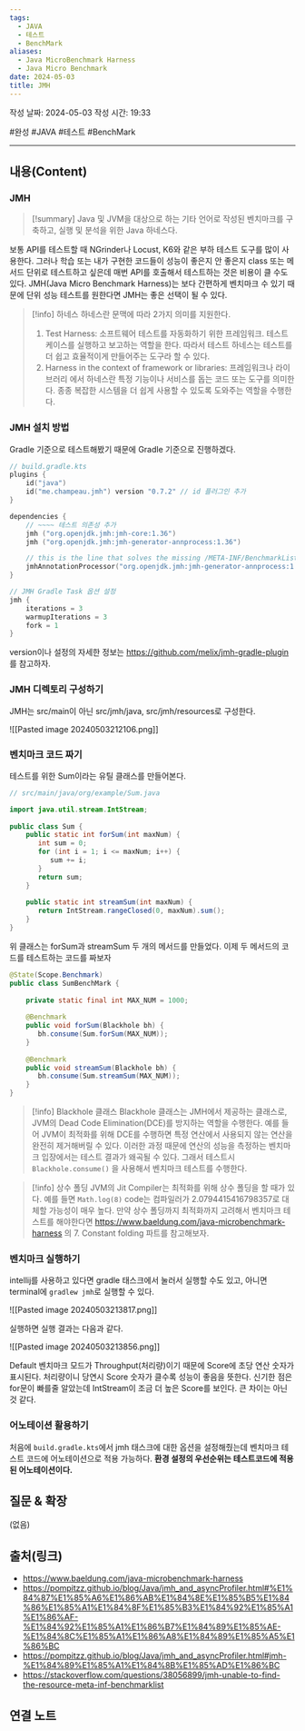 ```yaml
---
tags:
  - JAVA
  - 테스트
  - BenchMark
aliases:
  - Java MicroBenchmark Harness
  - Java Micro Benchmark
date: 2024-05-03
title: JMH
---
```

작성 날짜: 2024-05-03
작성 시간: 19:33

#완성 #JAVA #테스트 #BenchMark

----
## 내용(Content)

### JMH

>[!summary]
>Java 및 JVM을 대상으로 하는 기타 언어로 작성된 벤치마크를 구축하고, 실행 및 분석을 위한 Java 하네스다.

보통 API를 테스트할 때 NGrinder나 Locust, K6와 같은  부하 테스트 도구를 많이 사용한다. 그러나 학습 또는 내가 구현한 코드들이 성능이 좋은지 안 좋은지 class 또는 메서드 단위로 테스트하고 싶은데 매번 API를 호출해서 테스트하는 것은 비용이 클 수도 있다. JMH(Java Micro Benchmark Harness)는 보다 간편하게 벤치마크 수 있기 때문에 단위 성능 테스트를 원한다면 JMH는 좋은 선택이 될 수 있다.  

>[!info] 하네스
>하네스란 문맥에 따라 2가지 의미를 지원한다.
>1. Test Harness: 소프트웨어 테스트를 자동화하기 위한 프레임워크. 테스트 케이스를 실행하고 보고하는 역할을 한다. 따라서 테스트 하네스는 테스트를 더 쉽고 효율적이게 만들어주는 도구라 할 수 있다.
>2. Harness in the context of framework or libraries: 프레임워크나 라이브러리 에서 하네스란 특정 기능이나 서비스를 돕는 코드 또는 도구를 의미한다. 종종 복잡한 시스템을 더 쉽게 사용할 수 있도록 도와주는 역할을 수행한다.

### JMH 설치 방법

Gradle 기준으로 테스트해봤기 때문에 Gradle 기준으로 진행하겠다.

```kotlin
// build.gradle.kts
plugins {
	id("java")
	id("me.champeau.jmh") version "0.7.2" // id 플러그인 추가
}

dependencies {
	// ~~~~ 테스트 의존성 추가
	jmh ("org.openjdk.jmh:jmh-core:1.36")  
	jmh ("org.openjdk.jmh:jmh-generator-annprocess:1.36")  

	// this is the line that solves the missing /META-INF/BenchmarkList error  
	jmhAnnotationProcessor("org.openjdk.jmh:jmh-generator-annprocess:1.36")
}

// JMH Gradle Task 옵션 설정
jmh {  
    iterations = 3  
    warmupIterations = 3  
    fork = 1  
}
```

version이나 설정의 자세한 정보는 https://github.com/melix/jmh-gradle-plugin 를 참고하자.

### JMH 디렉토리 구성하기

JMH는 src/main이 아닌 src/jmh/java, src/jmh/resources로 구성한다. 

![[Pasted image 20240503212106.png]]

### 벤치마크 코드 짜기

테스트를 위한 Sum이라는 유틸 클래스를 만들어본다.

```java
// src/main/java/org/example/Sum.java

import java.util.stream.IntStream;  
  
public class Sum {  
    public static int forSum(int maxNum) {  
       int sum = 0;  
       for (int i = 1; i <= maxNum; i++) {  
          sum += i;  
       }  
       return sum;  
    }  
  
    public static int streamSum(int maxNum) {  
       return IntStream.rangeClosed(0, maxNum).sum();  
    }  
}
```

위 클래스는 forSum과 streamSum 두 개의 메서드를 만들었다. 이제 두 메서드의 코드를 테스트하는 코드를 짜보자


```java
@State(Scope.Benchmark)  
public class SumBenchMark {  
  
    private static final int MAX_NUM = 1000;  
  
    @Benchmark  
    public void forSum(Blackhole bh) {  
       bh.consume(Sum.forSum(MAX_NUM));  
    }  
  
    @Benchmark  
    public void streamSum(Blackhole bh) {  
       bh.consume(Sum.streamSum(MAX_NUM));  
    }  
}
```

>[!info] Blackhole 클래스
>Blackhole 클래스는 JMH에서 제공하는 클래스로, JVM의 Dead Code Elimination(DCE)를 방지하는 역할을 수행한다. 예를 들어 JVM이 최적화를 위해 DCE를 수행하면 특정 연산에서 사용되지 않는 연산을 완전히 제거해버릴 수 있다. 이러한 과정 때문에 연산의 성능을 측정하는 벤치마크 입장에서는 테스트 결과가 왜곡될 수 있다. 그래서 테스트시 `Blackhole.consume()` 을 사용해서 벤치마크 테스트를 수행한다.
>
>

>[!info] 상수 폴딩
>JVM의 Jit Compiler는 최적화를 위해 상수 폴딩을 할 때가 있다. 예를 들면 `Math.log(8)` code는 컴파일러가 2.0794415416798357로 대체할 가능성이 매우 높다. 만약 상수 폴딩까지 최적화까지 고려해서 벤치마크 테스트를 해야한다면 https://www.baeldung.com/java-microbenchmark-harness 의 7. Constant folding 파트를 참고해보자.

### 벤치마크 실행하기

intellij를 사용하고 있다면 gradle 태스크에서 눌러서 실행할 수도 있고, 아니면 terminal에 `gradlew jmh`로 실행할 수 있다.

![[Pasted image 20240503213817.png]]

실행하면 실행 결과는 다음과 같다.

![[Pasted image 20240503213856.png]]

Default 벤치마크 모드가 Throughput(처리량)이기 때문에 Score에 초당 연산 숫자가 표시된다. 처리량이니 당연시 Score 숫자가 클수록 성능이 좋음을 뜻한다. 신기한 점은 for문이 빠를줄 알았는데 IntStream이 조금 더 높은 Score를 보인다. 큰 차이는 아닌 것 같다.

### 어노테이션 활용하기

처음에 `build.gradle.kts`에서 jmh 태스크에 대한 옵션을 설정해줬는데 벤치마크 테스트 코드에 어노테이션으로 적용 가능하다. **환경 설정의 우선순위는 테스트코드에 적용된 어노테이션이다.**






## 질문 & 확장

(없음)

## 출처(링크)


- https://www.baeldung.com/java-microbenchmark-harness
- https://pompitzz.github.io/blog/Java/jmh_and_asyncProfiler.html#%E1%84%87%E1%85%A6%E1%86%AB%E1%84%8E%E1%85%B5%E1%84%86%E1%85%A1%E1%84%8F%E1%85%B3%E1%84%92%E1%85%A1%E1%86%AF-%E1%84%92%E1%85%A1%E1%86%B7%E1%84%89%E1%85%AE-%E1%84%8C%E1%85%A1%E1%86%A8%E1%84%89%E1%85%A5%E1%86%BC
- https://pompitzz.github.io/blog/Java/jmh_and_asyncProfiler.html#jmh-%E1%84%89%E1%85%A1%E1%84%8B%E1%85%AD%E1%86%BC
- https://stackoverflow.com/questions/38056899/jmh-unable-to-find-the-resource-meta-inf-benchmarklist

## 연결 노트










